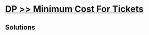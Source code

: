 # [DP >> Minimum Cost For Tickets](https://leetcode.com/problems/minimum-cost-for-tickets/)

## Solutions
